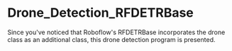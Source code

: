 # Drone_Detection_RFDETRBase
Since you've noticed that Roboflow's RFDETRBase incorporates the drone class as an additional class, this drone detection program is presented.
